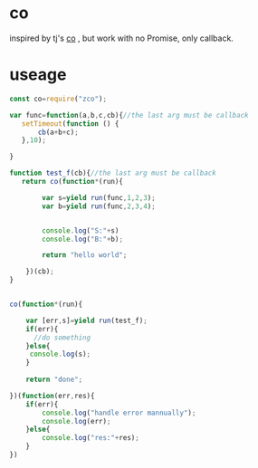 # co

inspired by tj's [co](https://github.com/tj/co) , but work with no Promise, only callback.


# useage

```javascript
const co=require("zco");

var func=function(a,b,c,cb){//the last arg must be callback
   setTimeout(function () {
       cb(a+b+c);
   },10);

}

function test_f(cb){//the last arg must be callback
   return co(function*(run){

        var s=yield run(func,1,2,3);
        var b=yield run(func,2,3,4);


        console.log("S:"+s)
        console.log("B:"+b);

        return "hello world";

    })(cb);
}


co(function*(run){

    var [err,s]=yield run(test_f);
    if(err){
	  //do something
	}else{
	 console.log(s);
	}
   
    return "done";

})(function(err,res){
    if(err){
        console.log("handle error mannually");
        console.log(err);
    }else{
        console.log("res:"+res);
    }
})

```